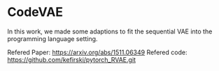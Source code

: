 # CodeVAE

In this work, we made some adaptions to fit the sequential VAE into the programming language setting.

Refered Paper: https://arxiv.org/abs/1511.06349
Refered code: https://github.com/kefirski/pytorch_RVAE.git

